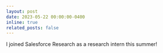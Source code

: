 ```yaml
---
layout: post
date: 2023-05-22 00:00:00-0400
inline: true
related_posts: false
---
```


I joined Salesforce Research as a research intern this summer!
